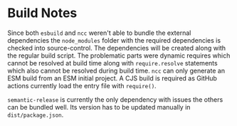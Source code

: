 # Build Notes

Since both `esbuild` and `ncc` weren't able to bundle the external dependencies the `node_modules` folder with the required dependencies is checked into source-control. The dependencies will be created along with the regular build script. The problematic parts were dynamic requires which cannot be resolved at build time along with `require.resolve` statements which also cannot be resolved during build time. `ncc` can only generate an ESM build from an ESM initial project. A CJS build is required as GitHub actions currently load the entry file with `require()`.

`semantic-release` is currently the only dependency with issues the others can be bundled well. Its version has to be updated manually in `dist/package.json`.
